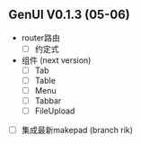 ## GenUI V0.1.3 (05-06)
- router路由
  - [ ] 约定式
- 组件 (next version)
  - [ ] Tab
  - [ ] Table
  - [ ] Menu
  - [ ] Tabbar
  - [ ] FileUpload
- [ ] 集成最新makepad (branch rik)